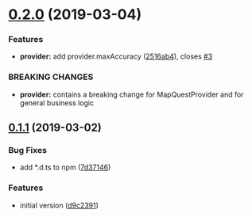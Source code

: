 # [0.2.0](https://github.com/goparrot/geocoder/compare/0.1.1...0.2.0) (2019-03-04)


### Features

* **provider:** add provider.maxAccuracy ([2516ab4](https://github.com/goparrot/geocoder/commit/2516ab4)), closes [#3](https://github.com/goparrot/geocoder/issues/3)


### BREAKING CHANGES

* **provider:** contains a breaking change for MapQuestProvider and for general business logic



## [0.1.1](https://github.com/goparrot/geocoder/compare/d9c2391...0.1.1) (2019-03-02)


### Bug Fixes

* add *.d.ts to npm ([7d37146](https://github.com/goparrot/geocoder/commit/7d37146))


### Features

* initial version ([d9c2391](https://github.com/goparrot/geocoder/commit/d9c2391))



